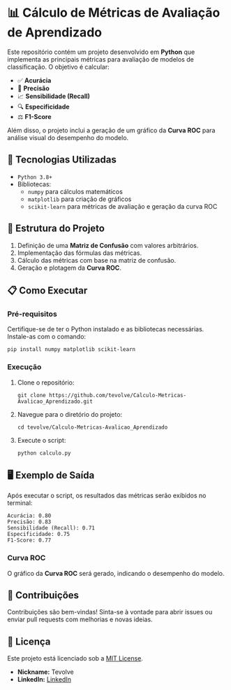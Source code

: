   <h1>📊 Cálculo de Métricas de Avaliação de Aprendizado</h1>
  <p>Este repositório contém um projeto desenvolvido em <strong>Python</strong> que implementa as principais métricas para avaliação de modelos de classificação. O objetivo é calcular:</p>
  <ul>
    <li>✅ <strong>Acurácia</strong></li>
    <li>🎯 <strong>Precisão</strong></li>
    <li>📈 <strong>Sensibilidade (Recall)</strong></li>
    <li>🔍 <strong>Especificidade</strong></li>
    <li>⚖️ <strong>F1-Score</strong></li>
  </ul>
  <p>Além disso, o projeto inclui a geração de um gráfico da <strong>Curva ROC</strong> para análise visual do desempenho do modelo.</p>

  <h2>🚀 Tecnologias Utilizadas</h2>
  <ul>
    <li><code>Python 3.8+</code></li>
    <li>Bibliotecas:
      <ul>
        <li><code>numpy</code> para cálculos matemáticos</li>
        <li><code>matplotlib</code> para criação de gráficos</li>
        <li><code>scikit-learn</code> para métricas de avaliação e geração da curva ROC</li>
      </ul>
    </li>
  </ul>

  <h2>📂 Estrutura do Projeto</h2>
  <ol>
    <li>Definição de uma <strong>Matriz de Confusão</strong> com valores arbitrários.</li>
    <li>Implementação das fórmulas das métricas.</li>
    <li>Cálculo das métricas com base na matriz de confusão.</li>
    <li>Geração e plotagem da <strong>Curva ROC</strong>.</li>
  </ol>

  <h2>📋 Como Executar</h2>
  <h3>Pré-requisitos</h3>
  <p>Certifique-se de ter o Python instalado e as bibliotecas necessárias. Instale-as com o comando:</p>
  <pre><code>pip install numpy matplotlib scikit-learn</code></pre>

  <h3>Execução</h3>
  <ol>
    <li>Clone o repositório:
      <pre><code>git clone https://github.com/tevolve/Calculo-Metricas-Avalicao_Aprendizado.git
</code></pre>
    </li>
    <li>Navegue para o diretório do projeto:
    <pre><code>cd tevolve/Calculo-Metricas-Avalicao_Aprendizado
</code></pre>
    </li>
    <li>Execute o script:
      <pre><code>python calculo.py</code></pre>
    </li>
  </ol>

  <h2>🖥️ Exemplo de Saída</h2>
  <p>Após executar o script, os resultados das métricas serão exibidos no terminal:</p>
  <pre><code>Acurácia: 0.80
Precisão: 0.83
Sensibilidade (Recall): 0.71
Especificidade: 0.75
F1-Score: 0.77</code></pre>

  <h3>Curva ROC</h3>
  <p>O gráfico da <strong>Curva ROC</strong> será gerado, indicando o desempenho do modelo.</p>

  <h2>🤝 Contribuições</h2>
  <p>Contribuições são bem-vindas! Sinta-se à vontade para abrir issues ou enviar pull requests com melhorias e novas ideias.</p>

  <h2>📜 Licença</h2>
  <p>Este projeto está licenciado sob a <a href="LICENSE">MIT License</a>.</p>
  <ul>
    <li><strong>Nickname:</strong> Tevolve</li>
    <li><strong>LinkedIn:</strong> <a href="https://linkedin.com/in/tev0lv3" target="_blank"> LinkedIn</a></li>
  </ul>
</body>
</html>
